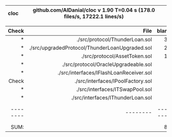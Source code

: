 cloc|github.com/AlDanial/cloc v 1.90  T=0.04 s (178.0 files/s, 17222.1 lines/s)
--- | ---

Check|File|blank|comment|code
-------:|-------:|-------:|-------:|-------:
*|./src/protocol/ThunderLoan.sol|30|98|176
*|./src/upgradedProtocol/ThunderLoanUpgraded.sol|29|91|172
*|./src/protocol/AssetToken.sol|16|24|65
*|./src/protocol/OracleUpgradeable.sol|7|5|23
*|./src/interfaces/IFlashLoanReceiver.sol|2|5|13
Check|./src/interfaces/IPoolFactory.sol|1|1|4
*|./src/interfaces/ITSwapPool.sol|1|1|4
*|./src/interfaces/IThunderLoan.sol|1|1|4
--------|--------|--------|--------|--------
SUM:||87|226|461
